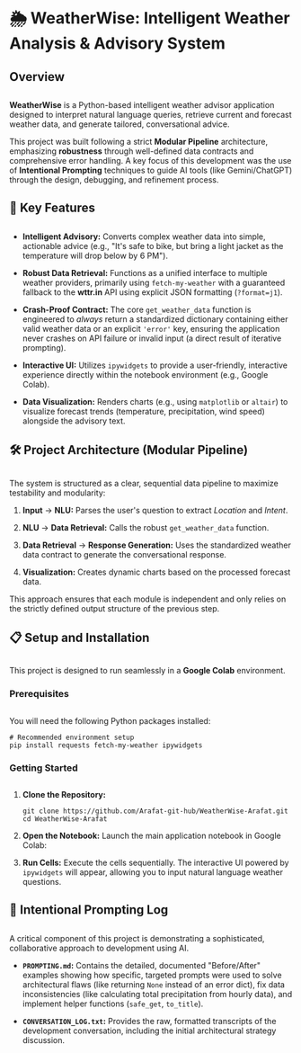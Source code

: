 # 🌦️ WeatherWise: Intelligent Weather Analysis & Advisory System

## Overview

## 

**WeatherWise** is a Python-based intelligent weather advisor application designed to interpret natural language queries, retrieve current and forecast weather data, and generate tailored, conversational advice.

This project was built following a strict **Modular Pipeline** architecture, emphasizing **robustness** through well-defined data contracts and comprehensive error handling. A key focus of this development was the use of **Intentional Prompting** techniques to guide AI tools (like Gemini/ChatGPT) through the design, debugging, and refinement process.

## 🚀 Key Features

## 

*   **Intelligent Advisory:** Converts complex weather data into simple, actionable advice (e.g., "It's safe to bike, but bring a light jacket as the temperature will drop below by 6 PM").
    
*   **Robust Data Retrieval:** Functions as a unified interface to multiple weather providers, primarily using `fetch-my-weather` with a guaranteed fallback to the **wttr.in** API using explicit JSON formatting (`?format=j1`).
    
*   **Crash-Proof Contract:** The core `get_weather_data` function is engineered to _always_ return a standardized dictionary containing either valid weather data or an explicit `'error'` key, ensuring the application never crashes on API failure or invalid input (a direct result of iterative prompting).
    
*   **Interactive UI:** Utilizes `ipywidgets` to provide a user-friendly, interactive experience directly within the notebook environment (e.g., Google Colab).
    
*   **Data Visualization:** Renders charts (e.g., using `matplotlib` or `altair`) to visualize forecast trends (temperature, precipitation, wind speed) alongside the advisory text.
    

## 🛠️ Project Architecture (Modular Pipeline)

## 

The system is structured as a clear, sequential data pipeline to maximize testability and modularity:

1.  **Input** → **NLU:** Parses the user's question to extract _Location_ and _Intent_.
    
2.  **NLU** → **Data Retrieval:** Calls the robust `get_weather_data` function.
    
3.  **Data Retrieval** → **Response Generation:** Uses the standardized weather data contract to generate the conversational response.
    
4.  **Visualization:** Creates dynamic charts based on the processed forecast data.
    

This approach ensures that each module is independent and only relies on the strictly defined output structure of the previous step.

## 📋 Setup and Installation

## 

This project is designed to run seamlessly in a **Google Colab** environment.

### Prerequisites

## 

You will need the following Python packages installed:

    # Recommended environment setup
    pip install requests fetch-my-weather ipywidgets
    

### Getting Started

## 

1.  **Clone the Repository:**
    
        git clone https://github.com/Arafat-git-hub/WeatherWise-Arafat.git
        cd WeatherWise-Arafat
        
    
2.  **Open the Notebook:** Launch the main application notebook in Google Colab:  
    
3.  **Run Cells:** Execute the cells sequentially. The interactive UI powered by `ipywidgets` will appear, allowing you to input natural language weather questions.
    

## 🧠 Intentional Prompting Log

## 

A critical component of this project is demonstrating a sophisticated, collaborative approach to development using AI.

*   **`PROMPTING.md`:** Contains the detailed, documented "Before/After" examples showing how specific, targeted prompts were used to solve architectural flaws (like returning `None` instead of an error dict), fix data inconsistencies (like calculating total precipitation from hourly data), and implement helper functions (`safe_get`, `to_title`).
    
*   **`CONVERSATION_LOG.txt`:** Provides the raw, formatted transcripts of the development conversation, including the initial architectural strategy discussion.
